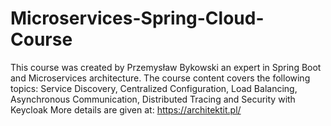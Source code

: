 # Microservices-Spring-Cloud-Course

This course was created by Przemysław Bykowski an expert in Spring Boot and Microservices architecture.
The course content covers the following topics: Service Discovery, Centralized Configuration, 
Load Balancing, Asynchronous Communication, Distributed Tracing and Security with Keycloak
More details are given at: https://architektit.pl/ 
